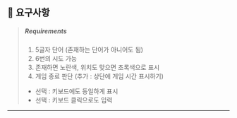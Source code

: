 ## 📂 요구사항 

> ##### Requirements 
>
> 1. 5글자 단어 (존재하는 단어가 아니어도 됨)
> 2. 6번의 시도 가능 
> 3. 존재하면 노란색, 위치도 맞으면 초록색으로 표시 
> 4. 게임 종료 판단 (추가 : 상단에 게임 시간 표시하기)
>
> * 선택 : 키보드에도 동일하게 표시 
> * 선택 : 키보드 클릭으로도 입력

----

